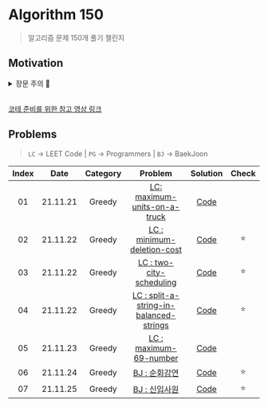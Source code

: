# Algorithm 150

> 알고리즘 문제 150개 풀기 챌린지

## Motivation

<details>
<summary>장문 주의 🤪</summary>

코딩 테스트(코테)를 여러 번 보면서, 광탈 상황을 경험하면서 도대체 어떻게 하면 합격할 수 있을까에 대해서 고민을 하게 되었다. 공식적인 기록(온라인 저지 플랫폼에 남은 문제 기록)으로 내가 코테 문제를 연습한 문제 수가 거의 450문제는 되는 것으로 확인되었다.(450문제가 적으면 적지만 일년 반정도의 기간을 고려하면 하루에 한문제 정도 푼 것 같다.) 그런데 왜 나는 코테에서 문제를 풀지 못하는가? 에 대한 해답을 찾고 싶었다.

지금까지 내가 문제를 풀어왔던 스타일은 1문제를 풀어도 정확히 풀어보려고 하였다. 최대한 힌트 같은 것 없이 내 힘으로 문제를 이해하고 로직을 구현하려고 노력하였다. 한 문제를 가지고 몇 시간이고 며칠이고 고민했던 적도 있었다. 이러한 방법이 프로그래밍 실력 향상에는 도움이 될 수 있다. 하지만 코테를 위한 방법이 아니였다.

모든 코테 준비 방법 관련 영상에서 하는 말은 `코테 문제의 유형을 익혀서 문제에 익숙해져라`와 `카테고리 별 풀이 방법을 익혀라` 였다. 이런 말을 들으니 난감하였다. 사실 알고리즘 풀이법 혹은 문제별 유형 정리 같은 부분을 한 번도 해본 적이 없었기 때문이다. (오히려 알고리즘 개념 자체를 이해하는데 포커스를 뒀던 것 같다.) 문제를 보고 어떻게 풀어갈지를 생각하고 그에 맞게 문제를 풀었을 뿐이였다. 체계적으로 정리하면서 해본 적이 없었기에 `어떤 문제를 보면 아 이 문제는 이렇게 접근해서 풀면 되는구나` 라는 생각할 수 없었다. 코테 준비는 마치 수능 수학을 준비하듯 해야 했던 것 같다. 그리고 코테에서 많이 나오는 유형은 정해져있고 그러한 유형에만 익숙해지고 그 문제만이라도 정확히 풀어내면 사실 코테를 통과하는게 그렇게 큰 어려움은 아니라고 한다.

내가 직접 코테를 보면서 실제로 코테 정답률과 응시율 등을 비교해 본 결과, 이 말에 절대 공감하게 되었다. 실제로 이번에 본 코테(프로그래머스 시행)에서 약 1100명 정도가 응시를 했고 총 문제는 3문제였다. 정렬문제, 그래프 문제, 그리디 문제(?)로 출제된 것으로 보인다. 이 코테에서는 실시간으로 제출자와 정답자를 확인할 수 있었다. 그런데 놀랍게도 가장 쉬운 문제에 대한 정답자가 300~400명밖에 되지 않았다. 두번째로 어려웠던 문제는 200명정도, 마지막 문제는 정답자가 100명도 채 안되었다. 또한 100위권까지 랭크를 확인할 수 있었는데, 이 결과를 보고 약간 충격😱 을 느끼고 희망😃 을 보았다. `100위 안에 든 사람 중에 3문제를 완벽하게 다 푼 사람은 10명도 채 되지 않았다`. 2 ~ 2.5문제정도로 생각하면 100위권 안에 들었고, 아마도 `2문제만 클리어하면 200위권에는 충분히 들지 않을까` 하는 생각을 들었다. 이 정도면 코테를 통과하는게 엄청 어려운 것은 아니구나 하는 확신을 갖게되었다.(현재는 나는 1 ~ 1.5문제 정도를 해결할 수 있다.)

결론적으로 방향성을 바꿔서 정확히 `코테 통과`를 목표해서 자주 나오는 유형별 문제를 정리하며 익숙해지기로 했다. 자주 나오는 유형 3가지인 `그리디 알고리즘`, `탐색 알고리즘(DFS/BFS 포함)`, `동적 프로그래밍(초중급 난이도 수준)`를 각각 50문제씩 150문제를 `남은 2021년`(이 글을 쓰는 날이 21년 11월 21일이기에 대략 40일정도)동안 풀고 기록할 것이다. 문제에 사용할 플랫폼은 LeetCode, 백준, 프로그래머스를 주로 사용할 것이다.

도오전~~~🚀

<br />

※ 참고

운이 좋았는지 어쨌는지 위에서 언급한 코테에서 합격하였다. 처음으로 코테에서 합격해보는 것이라 기분은 좋지만, 코테에서 내가 원하던 목표를 달성하기 위해선 아직 갈 길이 멀다.
ㅎㅇㅌ 🔥

</details>

<br />

[코테 준비를 위한 참고 영상 링크](https://www.youtube.com/watch?v=ukkLCl9yBvE&t=808s)

## Problems

> `LC` → LEET Code | `PG` → Programmers | `BJ` → BaekJoon

| Index |   Date   | Category |                                                    Problem                                                    |          Solution          | Check |
| :---: | :------: | :------: | :-----------------------------------------------------------------------------------------------------------: | :------------------------: | :---: |
|  01   | 21.11.21 |  Greedy  |            [LC: maximum-units-on-a-truck](https://leetcode.com/problems/maximum-units-on-a-truck)             | [Code](/150pb/greedy/1.js) |       |
|  02   | 21.11.22 |  Greedy  | [LC : minimum-deletion-cost](https://leetcode.com/problems/minimum-deletion-cost-to-avoid-repeating-letters/) | [Code](/150pb/greedy/2.js) |  ⭐️  |
|  03   | 21.11.22 |  Greedy  |                [LC : two-city-scheduling](https://leetcode.com/problems/two-city-scheduling/)                 | [Code](/150pb/greedy/3.js) |  ⭐️  |
|  04   | 21.11.22 |  Greedy  | [LC : split-a-string-in-balanced-strings](https://leetcode.com/problems/split-a-string-in-balanced-strings/)  | [Code](/150pb/greedy/4.js) |  ⭐️  |
|  05   | 21.11.23 |  Greedy  |                  [LC : maximum-69-number](https://leetcode.com/problems/maximum-69-number/)                   | [Code](/150pb/greedy/5.js) |       |
|  06   | 21.11.24 |  Greedy  |                             [BJ : 순회강연](https://www.acmicpc.net/problem/2109)                             | [Code](/150pb/greedy/6.js) |  ⭐️  |
|  07   | 21.11.25 |  Greedy  |                             [BJ : 신입사원](https://www.acmicpc.net/problem/1946)                             | [Code](/150pb/greedy/7.js) |  ⭐️  |
